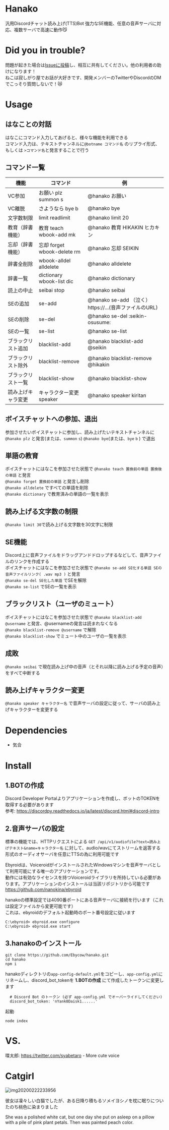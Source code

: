 # Hanako
汎用Discordチャット読み上げ(TTS)Bot
強力なSE機能、任意の音声サーバに対応、複数サーバで高速に動作😼

# Did you in trouble?
問題が起きた場合は[Issueに投稿](https://github.com/Ebycow/hanako/issues/new)し、相互に共有してください。他の利用者の助けになります！  
ねこは寂しがり屋でお話が大好きです、開発メンバーのTwitterやDiscordのDMでこっそり質問しないで！😿

# Usage
## はなことの対話
はなこにコマンド入力してあげると、様々な機能を利用できる  
コマンド入力は、テキストチャンネルに`@botname コマンド名` のリプライ形式、もしくは `>コマンド名`と発言することで行う
## コマンド一覧

| 機能               | コマンド                    | 例                                                     |
|--------------------|-----------------------------|--------------------------------------------------------|
| VC参加             | お願い plz summon s         | @hanako お願い                                         |
| VC離脱             | さようなら bye b            | @hanako bye                                            |
| 文字数制限         | limit readlimit             | @hanako limit 20                                       |
| 教育（辞書機能）   | 教育 teach wbook-add mk     | @hanako 教育 HIKAKIN ヒカキン                          |
| 忘却（辞書機能）   | 忘却 forget wbook-delete rm | @hanako 忘却 SEIKIN                                    |
| 辞書全削除         | wbook-alldel alldelete      | @hanako alldelete                                      |
| 辞書一覧           | dictionary wbook-list dic   | @hanako dictionary                                     |
| 読上の中止         | seibai stop                 | @hanako seibai                                         |
| SEの追加           | se-add                      | @hanako se-add （泣く） https://...(音声ファイルのURL) |
| SEの削除           | se-del                      | @hanako se-del :seikin-osusume:                        |
| SEの一覧           | se-list                     | @hanako se-list                                        |
| ブラックリスト追加 | blacklist-add               | @hanako blacklist-add @seikin                          |
| ブラックリスト除外 | blacklist-remove            | @hanako blacklist-remove @hikakin                      |
| ブラックリスト一覧 | blacklist-show              | @hanako blacklist-show                                 |
| 読み上げキャラ変更 | キャラクター変更 speaker              | @hanako speaker kiritan                                 |

## ボイスチャットへの参加、退出
参加させたいボイスチャットに参加し、読み上げたいテキストチャンネルに`@hanako plz` と発言(または、`summon` `s`)
`@hanako bye`(または、`bye` `b` ) で退出

## 単語の教育
ボイスチャットにはなこを参加させた状態で `@hanako teach 置換前の単語 置換後の単語` と発言  
`@hanako forget 置換前の単語` と発言し削除  
`@hanako alldelete` ですべての単語を削除  
`@hanako dictionary` で教育済みの単語の一覧を表示

## 読み上げる文字数の制限
`@hanako limit 30`で読み上げる文字数を30文字に制限
 
## SE機能
Discord上に音声ファイルをドラッグアンドドロップするなどして、音声ファイルのリンクを作成する  
ボイスチャットにはなこを参加させた状態で `@hanako se-add SE化する単語 SEの音声ファイルリンク( .wav mp3 )` と発言  
`@hanako se-del SE化した単語` でSEを解除  
`@hanako se-list` でSEの一覧を表示
 
## ブラックリスト（ユーザのミュート）
ボイスチャットにはなこを参加させた状態で `@hanako blacklist-add @username` と発言、@usernameの発言は読まれなくなる  
`@hanako blacklist-remove @username` で解除  
`@hanako blacklist-show` でミュート中のユーザの一覧を表示
 
## 成敗
`@hanako seibai` で現在読み上げ中の音声（とそれ以降に読み上げる予定の音声）をすべて中断する

## 読み上げキャラクター変更
`@hanako speaker キャラクター名` で音声サーバの設定に従って、サーバの読み上げキャラクターを変更する  

# Dependencies
* 気合

# Install
## 1.BOTの作成
Discord Developer Portalよりアプリケーションを作成し、ボットのTOKENを取得する必要があります  
参考: https://discordpy.readthedocs.io/ja/latest/discord.html#discord-intro

## 2.音声サーバの設定
標準の機能では、HTTPリクエストによる `GET /api/v1/audiofile?text=読み上げテキスト&name=キャラクター名` に対して、audio/wavにてストリームを返答する形式のオーディオサーバを任意にTTSの為に利用可能です

Ebyroidは、VoiceroidがインストールされたWindowsマシンを音声サーバとして利用可能にする唯一のアプリケーションです。  
動作には有効なライセンスを持つVoiceroidライブラリを所持している必要があります。アプリケーションのインストールは当該リポジトリから可能です https://github.com/nanokina/ebyroid

hanakoの標準設定では4090番ポートにある音声サーバに接続を行います（これは設定ファイルから変更可能です）  
これは、ebyroidのデフォルト起動時のポート番号設定に従います

```
C:\ebyroid> ebyroid.exe configure
C:\ebyroid> ebyroid.exe start 
```

## 3.hanakoのインストール
```
git clone https://github.com/Ebycow/hanako.git
cd hanako
npm i
```

hanakoディレクトリの`app-config-default.yml`をコピーし、`app-config.yml`にリネームし、discord_bot_tokenを **1.BOTの作成** にて作成したトークンに変更します

```
  # Discord Bot のトークン (必ず app-config.yml でオーバーライドしてください)
  discord_bot_token: 'nYank0Daisk1......'
```

起動
```
node index
```

# VS.
喋太郎: https://twitter.com/syabetaro - More cute voice

# Catgirl
![img20200222233956](https://user-images.githubusercontent.com/18446038/75094313-4a370d80-55cd-11ea-9af1-71cec1bf1d20.png)

彼女は凜々しい白猫でしたが、ある日降り積もるソメイヨシノを枕に眠りについたのち桃色に染まりました

She was a polished white cat, but one day she put on asleep on a pillow with a pile of pink plant petals. Then was painted peach color.
